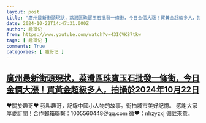 ```yaml
---
layout: post
title: "廣州最新街頭現狀，荔灣區珠寶玉石批發一條街，今日金價大漲！買黃金超級多人，拍攝於2024年10月22日"
date: 2024-10-22T14:47:31.000Z
author: 趣哥记
from: https://www.youtube.com/watch?v=43ICVK87tkw
tags: [ 趣哥记 ]
comments: True
categories: [ 趣哥记 ]
---
```

<!--1729608451000-->
[廣州最新街頭現狀，荔灣區珠寶玉石批發一條街，今日金價大漲！買黃金超級多人，拍攝於2024年10月22日](https://www.youtube.com/watch?v=43ICVK87tkw)
------

<div>
♥關於趣哥♥  我叫趣哥，記錄中國小人物的故事。街拍城市美好記憶。  感謝大家厚愛訂閱！合作郵箱聯繫：1005560448@qq.com 微❤：nhzyzxj 備註來意。
</div>
